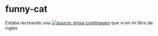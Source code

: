 # funny-cat
Estaba recreando una <a href="https://imgur.com/164olpz"><img src="https://i.imgur.com/164olpz.jpg" title="source: imgur.com" />Imagen</a> que ví en mi libro de ingles
